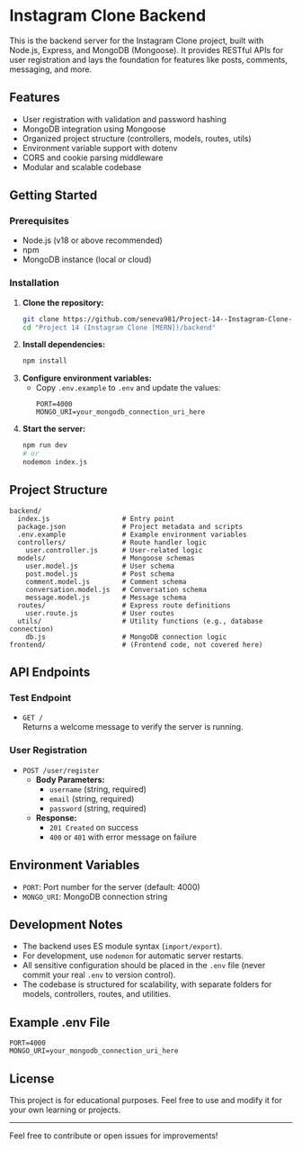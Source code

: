 # Instagram Clone Backend

This is the backend server for the Instagram Clone project, built with Node.js, Express, and MongoDB (Mongoose). It provides RESTful APIs for user registration and lays the foundation for features like posts, comments, messaging, and more.

## Features
- User registration with validation and password hashing
- MongoDB integration using Mongoose
- Organized project structure (controllers, models, routes, utils)
- Environment variable support with dotenv
- CORS and cookie parsing middleware
- Modular and scalable codebase

## Getting Started

### Prerequisites
- Node.js (v18 or above recommended)
- npm
- MongoDB instance (local or cloud)

### Installation
1. **Clone the repository:**
   ```bash
   git clone https://github.com/seneva981/Project-14--Instagram-Clone--MERN--.git
   cd "Project 14 (Instagram Clone [MERN])/backend"
   ```
2. **Install dependencies:**
   ```bash
   npm install
   ```
3. **Configure environment variables:**
   - Copy `.env.example` to `.env` and update the values:
     ```env
     PORT=4000
     MONGO_URI=your_mongodb_connection_uri_here
     ```
4. **Start the server:**
   ```bash
   npm run dev
   # or
   nodemon index.js
   ```

## Project Structure
```
backend/
  index.js                  # Entry point
  package.json              # Project metadata and scripts
  .env.example              # Example environment variables
  controllers/              # Route handler logic
    user.controller.js      # User-related logic
  models/                   # Mongoose schemas
    user.model.js           # User schema
    post.model.js           # Post schema
    comment.model.js        # Comment schema
    conversation.model.js   # Conversation schema
    message.model.js        # Message schema
  routes/                   # Express route definitions
    user.route.js           # User routes
  utils/                    # Utility functions (e.g., database connection)
    db.js                   # MongoDB connection logic
frontend/                   # (Frontend code, not covered here)
```

## API Endpoints

### Test Endpoint
- `GET /`  
  Returns a welcome message to verify the server is running.

### User Registration
- `POST /user/register`
  - **Body Parameters:**
    - `username` (string, required)
    - `email` (string, required)
    - `password` (string, required)
  - **Response:**
    - `201 Created` on success
    - `400` or `401` with error message on failure

## Environment Variables
- `PORT`: Port number for the server (default: 4000)
- `MONGO_URI`: MongoDB connection string

## Development Notes
- The backend uses ES module syntax (`import/export`).
- For development, use `nodemon` for automatic server restarts.
- All sensitive configuration should be placed in the `.env` file (never commit your real `.env` to version control).
- The codebase is structured for scalability, with separate folders for models, controllers, routes, and utilities.

## Example .env File
```
PORT=4000
MONGO_URI=your_mongodb_connection_uri_here
```

## License
This project is for educational purposes. Feel free to use and modify it for your own learning or projects.

---

Feel free to contribute or open issues for improvements!
